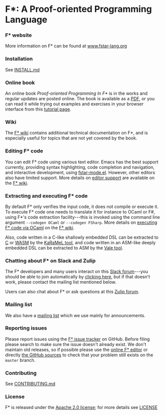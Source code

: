 F*: A Proof-oriented Programming Language
=========================================

### F\* website

More information on F\* can be found at www.fstar-lang.org

### Installation

See [INSTALL.md](https://github.com/FStarLang/FStar/blob/master/INSTALL.md)

### Online book

An online book _Proof-oriented Programming In F*_ is in the works and regular updates are
posted online. The book is available as a [PDF], or you can read it while trying out
examples and exercises in your browser interface from this [tutorial page].

[tutorial page]: https://www.fstar-lang.org/tutorial/
[PDF]: http://fstar-lang.org/tutorial/proof-oriented-programming-in-fstar.pdf

### Wiki

The [F\* wiki] contains additional technical documentation on F\*, and is especially useful
for topics that are not yet covered by the book.

[F\* wiki]: https://github.com/FStarLang/FStar/wiki

### Editing F* code

You can edit F\* code using various text editor. Emacs has the best support currently,
providing syntax highlighting, code completion and navigation, and interactive development,
using [fstar-mode.el]. However, other editors also have limited support.
More details on [editor support] are available on the [F\* wiki].

[editor support]: https://github.com/FStarLang/FStar/wiki/Editor-support-for-F*
[fstar-mode.el]: https://github.com/FStarLang/fstar-mode.el

### Extracting and executing F* code

By default F* only verifies the input code, it does not compile or execute it.
To execute F* code one needs to translate it for instance to OCaml or F\#,
using F\*'s code extraction facility---this is invoked using the
command line argument `--codegen OCaml` or `--codegen FSharp`.
More details on [executing F\* code via OCaml] on the [F\* wiki].

[executing F\* code via OCaml]: https://github.com/FStarLang/FStar/wiki/Executing-F*-code

Also, code written in a C-like shallowly embedded DSL can be extracted to
[C](https://arxiv.org/abs/1703.00053)
or [WASM](https://doi.ieeecomputersociety.org/10.1109/SP.2019.00064)
by the [KaRaMeL tool](https://github.com/FStarLang/karamel),
and code written in an ASM-like deeply embedded DSL can be extracted
to ASM by the [Vale tool](https://github.com/project-everest/vale).

### Chatting about F* on Slack and Zulip

The F* developers and many users interact on this [Slack
forum](https://everestexpedition.slack.com)---you should be able to
join automatically by [clicking
here](https://aka.ms/JoinEverestSlack),
but if that doesn't work, please contact the mailing list mentioned
below.

Users can also chat about F* or ask questions at this [Zulip
forum](https://fstar.zulipchat.com).

### Mailing list

We also have a [mailing list] which we use mainly for announcements. 

[mailing list]: https://groups.google.com/g/fstar-mailing-list

### Reporting issues

Please report issues using the [F\* issue tracker] on GitHub.
Before filing please search to make sure the issue doesn't already exist.
We don't maintain old releases, so if possible please use the
[online F\* editor] or directly [the GitHub sources] to check
that your problem still exists on the `master` branch.

[F\* issue tracker]: https://github.com/FStarLang/FStar/issues
[online F\* editor]: https://www.fstar-lang.org/run.php
[the GitHub sources]: [https://github.com/FStarLang/FStar/blob/master/INSTALL.md#building-f-from-sources

### Contributing

See [CONTRIBUTING.md](https://github.com/FStarLang/FStar/blob/master/CONTRIBUTING.md)

### License

F* is released under the [Apache 2.0 license]; for more details
see [LICENSE](https://github.com/FStarLang/FStar/blob/master/LICENSE)

[Apache 2.0 license]: https://www.apache.org/licenses/LICENSE-2.0
